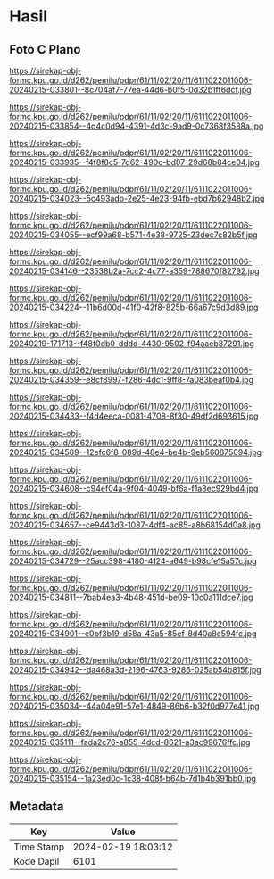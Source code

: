 # Hasil

## Foto C Plano

https://sirekap-obj-formc.kpu.go.id/d262/pemilu/pdpr/61/11/02/20/11/6111022011006-20240215-033801--8c704af7-77ea-44d6-b0f5-0d32b1ff6dcf.jpg

https://sirekap-obj-formc.kpu.go.id/d262/pemilu/pdpr/61/11/02/20/11/6111022011006-20240215-033854--4d4c0d94-4391-4d3c-9ad9-0c7368f3588a.jpg

https://sirekap-obj-formc.kpu.go.id/d262/pemilu/pdpr/61/11/02/20/11/6111022011006-20240215-033935--f4f8f8c5-7d62-490c-bd07-29d68b84ce04.jpg

https://sirekap-obj-formc.kpu.go.id/d262/pemilu/pdpr/61/11/02/20/11/6111022011006-20240215-034023--5c493adb-2e25-4e23-94fb-ebd7b62948b2.jpg

https://sirekap-obj-formc.kpu.go.id/d262/pemilu/pdpr/61/11/02/20/11/6111022011006-20240215-034055--ecf99a68-b571-4e38-9725-23dec7c82b5f.jpg

https://sirekap-obj-formc.kpu.go.id/d262/pemilu/pdpr/61/11/02/20/11/6111022011006-20240215-034146--23538b2a-7cc2-4c77-a359-788670f82792.jpg

https://sirekap-obj-formc.kpu.go.id/d262/pemilu/pdpr/61/11/02/20/11/6111022011006-20240215-034224--11b6d00d-41f0-42f8-825b-66a67c9d3d89.jpg

https://sirekap-obj-formc.kpu.go.id/d262/pemilu/pdpr/61/11/02/20/11/6111022011006-20240219-171713--f48f0db0-dddd-4430-9502-f94aaeb87291.jpg

https://sirekap-obj-formc.kpu.go.id/d262/pemilu/pdpr/61/11/02/20/11/6111022011006-20240215-034359--e8cf8997-f286-4dc1-9ff8-7a083beaf0b4.jpg

https://sirekap-obj-formc.kpu.go.id/d262/pemilu/pdpr/61/11/02/20/11/6111022011006-20240215-034433--f4d4eeca-0081-4708-8f30-49df2d693615.jpg

https://sirekap-obj-formc.kpu.go.id/d262/pemilu/pdpr/61/11/02/20/11/6111022011006-20240215-034509--12efc6f8-089d-48e4-be4b-9eb560875094.jpg

https://sirekap-obj-formc.kpu.go.id/d262/pemilu/pdpr/61/11/02/20/11/6111022011006-20240215-034608--c94ef04a-9f04-4049-bf6a-f1a8ec929bd4.jpg

https://sirekap-obj-formc.kpu.go.id/d262/pemilu/pdpr/61/11/02/20/11/6111022011006-20240215-034657--ce9443d3-1087-4df4-ac85-a8b68154d0a8.jpg

https://sirekap-obj-formc.kpu.go.id/d262/pemilu/pdpr/61/11/02/20/11/6111022011006-20240215-034729--25acc398-4180-4124-a649-b98cfe15a57c.jpg

https://sirekap-obj-formc.kpu.go.id/d262/pemilu/pdpr/61/11/02/20/11/6111022011006-20240215-034811--7bab4ea3-4b48-451d-be09-10c0a111dce7.jpg

https://sirekap-obj-formc.kpu.go.id/d262/pemilu/pdpr/61/11/02/20/11/6111022011006-20240215-034901--e0bf3b19-d58a-43a5-85ef-8d40a8c594fc.jpg

https://sirekap-obj-formc.kpu.go.id/d262/pemilu/pdpr/61/11/02/20/11/6111022011006-20240215-034942--da468a3d-2196-4763-9286-025ab54b815f.jpg

https://sirekap-obj-formc.kpu.go.id/d262/pemilu/pdpr/61/11/02/20/11/6111022011006-20240215-035034--44a04e91-57e1-4849-86b6-b32f0d977e41.jpg

https://sirekap-obj-formc.kpu.go.id/d262/pemilu/pdpr/61/11/02/20/11/6111022011006-20240215-035111--fada2c76-a855-4dcd-8621-a3ac99676ffc.jpg

https://sirekap-obj-formc.kpu.go.id/d262/pemilu/pdpr/61/11/02/20/11/6111022011006-20240215-035154--1a23ed0c-1c38-408f-b64b-7d1b4b391bb0.jpg


## Metadata

| Key        | Value               |
| ---------- | ------------------- |
| Time Stamp | 2024-02-19 18:03:12 |
| Kode Dapil | 6101                |



